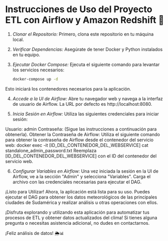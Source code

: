 # Instrucciones de Uso del Proyecto ETL con Airflow y Amazon Redshift 🚀

1. *Clonar el Repositorio:* Primero, clona este repositorio en tu máquina local.

2. *Verificar Dependencias:* Asegúrate de tener Docker y Python instalados en tu equipo.

3. *Ejecutar Docker Compose:* Ejecuta el siguiente comando para levantar los servicios necesarios:

   ```bash
   docker-compose up -d

Esto iniciará los contenedores necesarios para la aplicación.

4. *Accede a la UI de Airflow:* Abre tu navegador web y navega a la interfaz de usuario de Airflow. La URL por defecto es http://localhost:8080.

5. *Inicia Sesión en Airflow:* Utiliza las siguientes credenciales para iniciar sesión:

Usuario: admin
Contraseña: (Sigue las instrucciones a continuación para obtenerla).
Obtener la Contraseña de Airflow: Utiliza el siguiente comando para obtener la contraseña de Airflow desde el contenedor del servicio web:
docker exec -it [ID_DEL_CONTENEDOR_DEL_WEBSERVICE] cat standalone_admin_password.txt
Reemplaza [ID_DEL_CONTENEDOR_DEL_WEBSERVICE] con el ID del contenedor del servicio web.

6. *Configurar Variables en Airflow:* Una vez iniciada la sesión en la UI de Airflow, ve a la sección "Admin" y selecciona "Variables". Carga el archivo con las credenciales necesarias para ejecutar el DAG.

¡Listo para Utilizar! Ahora, la aplicación está lista para su uso. Puedes ejecutar el DAG para obtener los datos meteorológicos de las principales ciudades de Sudamérica y realizar análisis u otras operaciones con ellos.

¡Disfruta explorando y utilizando esta aplicación para automatizar tus procesos de ETL y obtener datos actualizados del clima! Si tienes alguna pregunta o necesitas asistencia adicional, no dudes en contactarnos.

¡Feliz análisis de datos! 🌦️📊
